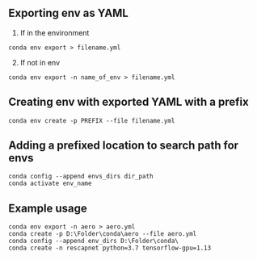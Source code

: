 ## Exporting env as YAML
1. If in the environment
```
conda env export > filename.yml
```
2. If not in env
```
conda env export -n name_of_env > filename.yml
```

## Creating env with exported YAML with a prefix
```
conda env create -p PREFIX --file filename.yml
```

## Adding a prefixed location to search path for envs
```
conda config --append envs_dirs dir_path
conda activate env_name
```

## Example usage
``` 
conda env export -n aero > aero.yml
conda create -p D:\Folder\conda\aero --file aero.yml
conda config --append env_dirs D:\Folder\conda\
conda create -n rescapnet python=3.7 tensorflow-gpu=1.13
```
